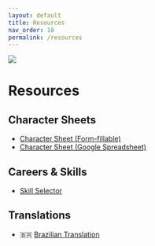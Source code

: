 ```yaml
---
layout: default
title: Resources
nav_order: 18
permalink: /resources
---
```

[![](https://dicegoblin.blog/wp-content/uploads/2025/03/PODBanner.jpg)](https://dicegoblin.blog/block-dodge-parry-in-print/)
# Resources
## Character Sheets
- [Character Sheet (Form-fillable)](https://dicegoblin.blog/wp-content/uploads/2025/03/BDP-Character-Sheet-Form-Fillable.pdf)
- [Character Sheet (Google Spreadsheet)](https://docs.google.com/spreadsheets/d/1tBgUBEW_5Ta1z8Ss8f8pmEryVC1W91NZ2FbDCrmJA_E/edit?gid=0#gid=0)

## Careers & Skills
- [Skill Selector](https://skills.dicegoblin.blog/)

## Translations
- 🇧🇷 [Brazilian Translation](https://blockdodgeparry-br.github.io/)
